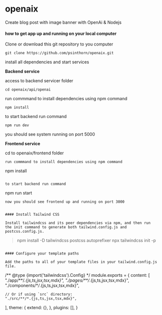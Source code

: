 # openaix

Create blog post with image banner with OpenAi &amp; Nodejs

#### how to get app up and running on your local computer

Clone or download this git repository to you computer

```
git clone https://github.com/psinthorn/openaix.git
```

install all dependencies and start services

<b>Backend service</b>

access to backend servicer folder

```
cd openaix/api/openai
```

run commmand to install dependencies using npm command

```
npm install
```

to start backend run command

```
npm run dev
```

you should see system running on port 5000

<b>Frontend service</b>

cd to openaix/frontend folder

```
run commmand to install dependencies using npm command
```

npm install

```

to start backend run command
```

npm run start

```
now you should see frontend up and running on port 3000


#### Install Tailwind CSS

Install tailwindcss and its peer dependencies via npm, and then run the init command to generate both tailwind.config.js and postcss.config.js.

```

> npm install -D tailwindcss postcss autoprefixer
> npx tailwindcss init -p

```

#### Configure your template paths

Add the paths to all of your template files in your tailwind.config.js file.

```

/** @type {import('tailwindcss').Config} \*/
module.exports = {
content: [
"./app/**/_.{js,ts,jsx,tsx,mdx}",
"./pages/\*\*/_.{js,ts,jsx,tsx,mdx}",
"./components/\*_/_.{js,ts,jsx,tsx,mdx}",

    // Or if using `src` directory:
    "./src/**/*.{js,ts,jsx,tsx,mdx}",

],
theme: {
extend: {},
},
plugins: [],
}

```

```
